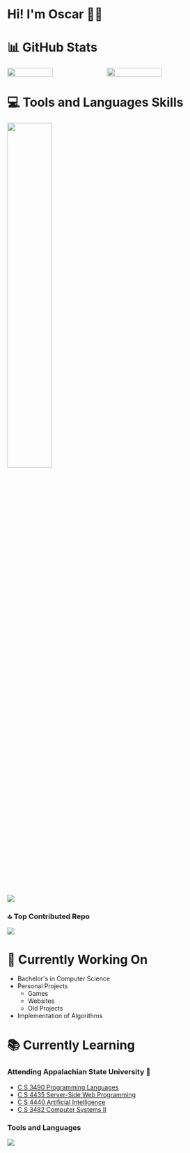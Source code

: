# Hi! I'm Oscar 👋🏾

# 📊 GitHub Stats
<div style="display: flex; ">
<img src="https://github-readme-stats.vercel.app/api?username=orss01&theme=dark&hide_border=false&include_all_commits=true&count_private=false" width="45.5%">
<img src="https://github-readme-streak-stats.herokuapp.com/?user=orss01&theme=dark&hide_border=false" width="50%">
</div>

# 💻 Tools and Languages Skills
<img src="https://github-readme-stats.vercel.app/api/top-langs/?username=orss01&theme=dark&hide_border=false&include_all_commits=true&count_private=false&layout=compact" width="45%">

[![](https://skillicons.dev/icons?i=java,python,html,css,js,git,github,c,cpp,vscode,vim,windows,apple,linux,debian,ubuntu,cmake,gradle,md)](https://skillicons.dev)

### 🔝 Top Contributed Repo
![](https://github-contributor-stats.vercel.app/api?username=orss01&limit=5&theme=dark&combine_all_yearly_contributions=true)
</div>

# 🔭 Currently Working On

* Bachelor's in Computer Science
* Personal Projects
    * Games
    * Websites
    * Old Projects
* Implementation of Algorithms

# 📚 Currently Learning

### Attending Appalachian State University 🏫

* [C S 3490 Programming Languages](https://appstate.catalog.acalog.com/preview_course_nopop.php?catoid=15&coid=46890)
* [C S 4435 Server-Side Web Programming](https://appstate.catalog.acalog.com/preview_course_nopop.php?catoid=30&coid=109103)
* [C S 4440 Artificial Intelligence](https://appstate.catalog.acalog.com/preview_course_nopop.php?catoid=30&coid=109104)
* [C S 3482 Computer Systems II](https://appstate.catalog.acalog.com/preview_course_nopop.php?catoid=30&coid=109092)

### Tools and Languages
[![](https://skillicons.dev/icons?i=nodejs)](https://skillicons.dev)

<!--
**orss01/orss01** is a ✨ _special_ ✨ repository because its `README.md` (this file) appears on your GitHub profile.

Here are some ideas to get you started:

- 🔭 I’m currently working on ...
- 🌱 I’m currently learning ...
- 👯 I’m looking to collaborate on ...
- 🤔 I’m looking for help with ...
- 💬 Ask me about ...
- 📫 How to reach me: ...
- 😄 Pronouns: ...
- ⚡ Fun fact: ...
-->
